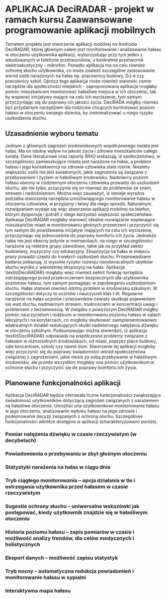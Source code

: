 # APLIKACJA DeciRADAR - projekt w ramach kursu Zaawansowane programowanie aplikacji mobilnych 
Tematem projektu jest stworzenie aplikacji mobilnej na Androida DeciRADAR, której głównym celem jest monitorowanie i analizowanie hałasu w otoczeniu użytkownika aplikacji,
wykorzystując przy tym jeden z wbudowanych w telefonie przetworników, a konkretnie przetwornik elektroakustyczny - mikrofon. Ponadto aplikacja ma na celu również ochronę słuchu użytkownika,
co może znaleźć szczególne zastosowanie wśród osób narażonych na hałas np. pracownicy budowy, DJ-e czy pracownicy szkół. Oprócz tego aplikacja może również stanowić cenne narzędzie dla społeczności
miejskich - zaproponowana aplikacja mogłaby pomóc mieszkańcom monitorować hałaśliwe miejsca w ich otoczeniu, tak by wspierać inicjatywy mające na celu ich wyciszenie, tym samym przyczyniając się do poprawy
ich jakości życia. DeciRADA mógłby również być przydatnym narzędziem dla rodziców chcących kontrolować poziom hałasu w otoczeniu swojego dziecka, by zminimalizować u niego ryzyko uszkodzenia słuchu.

## Uzasadnienie wyboru tematu
Jednym z głównych zagrożeń środowiskowych współczesnego świata jest hałas. Ma on istotny wpływ na jakość życia i zdrowie mieszkańców całego świata. Dane literaturowe oraz raporty WHO wskazują, iż
społeczeństwo, w szczególności zamieszkujące miasta jest narażone na hałas, a problem hałasu i jego konsekwencji na zdrowie człowieka stale rośnie. Niestety większość osób nie jest świadomych,
jakie zagrożenia są związane z przebywaniem i życiem w hałaśliwym środowisku. Nadmierny poziom hałasu obecny w codziennym otoczeniu człowieka prowadzi do uszkodzeń słuchu, ale nie tylko, przyczynia się
on również do problemów ze snem, stresem i nadciśnieniem. Można więc zauważyć, iż istnieje wyraźna potrzeba stworzenia narzędzia umożliwiającego monitorowanie hałasu w otoczeniu człowieka,
w przyjazny i łatwy dla niego sposób. Naturalnym rozwiązaniem wydaje się więc stworzenie aplikacji mobilnej na telefon, którym dysponuje i potrafi z niego korzystać większość społeczeństwa.
Aplikacja DeciRADAR mogłaby stanowić idealne rozwiązanie wspierające mieszkańców miast w monitorowaniu głośnych przestrzeni i przyczynić się tym samym do powstawania inicjatyw mających na celu
ich wyciszenie, przyczyniając się jednocześnie do poprawy komfortu ich życia. Jednakże hałas nie jest obecny jedynie w metropoliach, na niego w szczególności narażone są niektóre grupy zawodowe,
takie jak na przykład sektor budowlany, muzyczny czy edukacyjny. Ekspozycja na hałas w miejscu pracy powadzi często do trwałych uszkodzeń słuchu. Przeprowadzane badania pokazują, iż wysokie ryzyko
rozwoju nieodwracalnych ubytków słuchu wynika z wieloletniej ekspozycji na hałas. Aplikacja \textit{DeciRADAR} mogłaby więc również pełnić funkcję narzędzia ostrzegającego przed przekroczeniem bezpiecznych
dla użytkownika poziomów hałasu, tym samym pomagając w zapobieganiu uszkodzeniom słuchu. Hałas stanowi również istotny problem w środowisku szkolnym. W szczególności dotyczy to uczniów i nauczycieli klas I-III.
Regularne narażenie na hałas uczniów i pracowników oświaty skutkuje pojawieniem się wad słuchu, nadmiernym stresem, trudnościami w koncentracji uwagi i problemami z bezsennością.
W związku z powyższym DeciRADAR mógłby pomóc nauczycielom i rodzicom w monitorowaniu poziomu hałasu w salach lekcyjnych i na korytarzach, co mogłoby skutkować zaimplementowaniem adekwatnych działań
redukujących skutki nadmiernego natężenia dźwięku w otoczeniu szkolnym. Podsumowując można stwierdzić, iż aplikacja \textit{DeciRADAR} odpowiada na współczesne problemy związane z hałasem w różnorodnych
środowiskach, od miast, poprzez place budowy, sale koncertowe, szkoły czy nawet dom. Stworzenie tej aplikacji mogłoby więc przyczynić się do poprawy świadomości wśród społeczeństwa związanej z zagrożeniami,
jakie niesie za sobą przebywanie w hałaśliwym środowisku, ale przede wszystkim mogłaby ona pomóc użytkownikom w ochronie słuchu i przyczynić się do poprawy komfortu ich życia.

## Planowane funkcjonalności aplikacji
Aplikacja DeciRADAR będzie oferowała liczne funkcjonalności zwiększające świadomość użytkowników dotyczącą zagrożeń związanych z narażeniem na hałaśliwe otoczenie. Umożliwi ona użytkownikowi monitorowanie
hałasu w jego otoczeniu, analizowanie wpływu hałasu na jego zdrowie i podejmowanie decyzji związanych z ochroną słuchu. Szczegółowe funkcjonalności wkrótce dostępne w aplikacji scharakteryzowano poniżej.

### Pomiar natężenia dźwięku w czasie rzeczywistym (w decybelach)
### Powiadomienia o przebywaniu w zbyt głośnym otoczeniu
### Statystyki narażenia na hałas w ciągu dnia
### Tryb ciągłego monitorowania – opcja działania w tle i ostrzegania użytkownika przed hałasem w czasie rzeczywistym
### Sugestie ochrony słuchu – uniwersalne wskazówki jak postępować, kiedy użytkownik znajdzie się w hałaśliwym otoczeniu
### Historia poziomu hałasu – zapis pomiarów w czasie i możliwość analizy trendów, dla celów medycznych i holistycznych
### Eksport danych – możliwość zapisu statystyk 
### Tryb nocny – automatyczna redukcja powiadomień i monitorowanie hałasu w sypialni
### Interaktywna mapa hałasu
